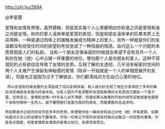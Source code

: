 


http://zhi.hu/Z69A


@李星蘑

爱情和友情有界限，虽然模糊，但是其实每个人心里都明白你和谁之间是爱情和谁之间是友情。和你的爱人滚床单是爱意的表现，但是和朋友滚床单的后果本质上无非两种，一种是通过肉体上的接触发展成为精神上的爱人，另外一种就是你们的友谊都没有经受住时间的欲望的考验变成了一种扭曲的情感。会问这么一个问题的本质原因是人们的私欲。
     当和一个朋友足够亲密的时候就会希望不会有另外一个人和你在她（他）心中占据一样重要的地位，哪怕那个人是你朋友的爱人。这种不容侵犯的占有欲往往导致了友情的变质。互相了解的太透彻，几乎没有秘密的空间的两个人太难产生保留有神秘感的爱情（除非一开始就是一个人的单相思展开的友谊），但是也正是因为过于了解彼此，你们都清纯对方在自己心里的地位。

     所以友谊有时候发展的太深就成了鸿沟变得徘徊，有人成功的无视了相互分享调侃了多年的事实讲灵魂朋友发展为终身伴侣，也有人因为不能调整好友谊和爱情的关系把自己圈在一个笼子里。总而言之，爱情和友情一时半会儿说不清楚，但是如果从故事的开始你就笃定她或者他是那个会和你相伴一生的人，就不要把她们发展为很好的朋友，而是勇敢的去追求吧。

    而如果是木已成舟同甘共苦多年的死党，即便是你在一瞬间发现自己对他（她）怀有爱意，如果知道对方无心的话便也不要强求，守住一份来之不易的友谊有时候远远胜过一份短暂的激情。可能有点跑题，但是爱情和友情真的是难以划分，有感而发而已。



